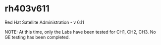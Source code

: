 # rh403v611
Red Hat Satellite Administration - v 6.11


NOTE: At this time, only the Labs have been tested for CH1, CH2, CH3. No GE testing has been completed.